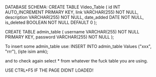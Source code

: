 DATABASE SCHEMA:
CREATE TABLE Video_Table (
    id INT AUTO_INCREMENT PRIMARY KEY,
    link VARCHAR(255) NOT NULL,
    description VARCHAR(255) NOT NULL,
    date_added DATE NOT NULL,
    is_deleted BOOLEAN NOT NULL DEFAULT 0
);

CREATE TABLE admin_table (
    username VARCHAR(255) NOT NULL PRIMARY KEY,
    password VARCHAR(255) NOT NULL
);


To insert some admin_table use:
INSERT INTO admin_table
Values ("xxx", "rrr"), (işte isim amk);

and to check again select * from whatever the fuck table you are using.

USE CTRL+F5 IF THE PAGE DIDNT LOADED!
